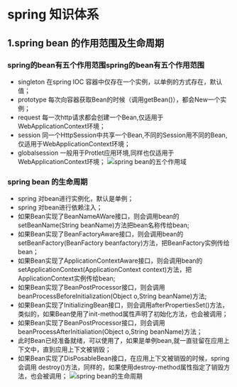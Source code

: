 # spring 知识体系
## 1.spring bean 的作用范围及生命周期
### spring的bean有五个作用范围spring的bean有五个作用范围
- singleton   在spring IOC 容器中仅存在一个实例，以单例的方式存在，默认值；
- prototype   每次向容器获取Bean的时候（调用getBean()），都会New一个实例；
- request     每一次http请求都会创建一个Bean,仅适用于WebApplicationContext环境；
- session     同一个HttpSession中共享一个Bean,不同的Session用不同的Bean,仅适用于WebApplicationContext环境；
- globalsession 一般用于Protlet应用环境,同样也仅适用于WebApplicationContext环境；
![spring bean的五个作用域](https://img-blog.csdn.net/20160417164310654?watermark/2/text/aHR0cDovL2Jsb2cuY3Nkbi5uZXQv/font/5a6L5L2T/fontsize/400/fill/I0JBQkFCMA==/dissolve/70/gravity/Center "spring bean的五个作用域")
### spring bean 的生命周期
- spring 对bean进行实例化，默认是单例；
- spring 对bean进行依赖注入；
- 如果Bean实现了BeanNameAWare接口，则会调用bean的setBeanName(String beanName)方法把bean名称传给bean;
- 如果Bean实现了BeanFactoryAware接口，则会调用bean的setBeanFactory(BeanFactory beanfactory)方法，把BeanFactory实例传给bean；
- 如果Bean实现了ApplicationContextAware接口，则会调用bean的setApplicationContext(ApplicationContext context)方法，把ApplicationContext实例传给bean;
- 如果Bean实现了BeanPostProcessor接口，则会调用beanProcessBeforeInitialization(Object o,String beanName)方法;
- 如果Bean实现了InitializingBean接口，则会调用afterPropertiesSet()方法，类似的，如果Bean使用了init-method属性声明了初始化方法，也会被调用；
- 如果Bean实现了BeanPostProcessor接口，则会调用beanProcessAfterInitialiation(Object o,String beanName)方法；
- 此时Bean已经准备就绪，可以使用了，如果是单例bean,就一直驻留在应用上下文中，直到应用上下文被销毁；
- 如果Bean实现了DisPosableBean接口，在应用上下文被销毁的时候，spring 会调用 destroy()方法，同样的，如果使用destroy-method属性指定了销毁方法，也会被调用；
![spring bean的生命周期](https://img-blog.csdn.net/20160417164808359?watermark/2/text/aHR0cDovL2Jsb2cuY3Nkbi5uZXQv/font/5a6L5L2T/fontsize/400/fill/I0JBQkFCMA==/dissolve/70/gravity/Center "spring bean的生命周期")


